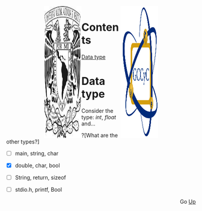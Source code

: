 
<img src="/figs/GCCYC.png" style="float: right; margin-right: 100px; width:100px" alt="Example" width="350" height="350"/>
<img src="/figs/logo-unam.png" style="float: left; margin-left: 100px; width:100px" alt="Example" width="350" height="350"/> 

# Contents <a name="inicio"></a>

1. [Data type](#Data_type)



# Data type <a name="Data_type"></a>

Consider the type: _int_, _float_ and...

?[What are the other types?]
-[ ] main, string, char
-[x] double, char, bool
-[ ] String, return, sizeof
-[ ] stdio.h, printf, Bool



<div style="text-align: right"> 
Go <a href="#inicio">Up</a>
</div>




<!---
Clase:
![analog clase](/img/car_class.png)

Objetos:
![analog objeto1](/img/car_obj1.png)
![analog objeto2](/img/car_obj2.png)

```cpp
class MiClase
{
  //Aquí van los miembros de la clase: Variables y funciones
}; //NO olvidar el ;
```
Los objetos, tal como se había mencionado con anterioridad, son variables (instancias) del tipo de dato definido por una clase. Por tanto, los
objetos se pueden declarar al interior o por fuera de funciones, tal y como una variable local o global respectivamente. Pueden ser declarados
como miembros de otras clases, es decir al interior de otras clases. Luego, para declarar un objeto primero se utiliza el mobre de la clase a la
que pertenece el objeto seguido de un nombre para el objeto y de una lista opcional de inicialización entre paréntesis. Dicha lista se verá más
adelante.

```cpp
MiClase objetoGlobal;  //Declaración de un objeto global de la clase MiClase

int main()
{
	MiClase objetoLocal; //Declaración de un objeto local de la clase MiClase  
}
```
--->
